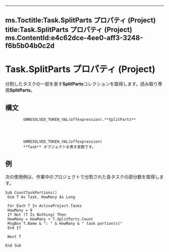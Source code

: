 

---
ms.Toctitle:Task.SplitParts プロパティ (Project)
title:Task.SplitParts プロパティ (Project)
ms.ContentId:e4c62dce-4ee0-aff3-3248-f6b5b04b0c2d
---
# Task.SplitParts プロパティ (Project)




分割したタスクの一部を表す**SplitParts**コレクションを取得します。読み取り専用**SplitParts**。

## 構文

            UNRESOLVED_TOKEN_VAL(offexpression).**SplitParts**




            UNRESOLVED_TOKEN_VAL(offexpression)
            **Task** オブジェクトを表す変数です。



## 例
次の使用例は、作業中のプロジェクトで分割された各タスクの部分数を取得します。

```vba
Sub CountTaskPortions() 
 Dim T As Task, HowMany As Long 
 
 For Each T In ActiveProject.Tasks 
 HowMany = 0 
 If Not (T Is Nothing) Then 
 HowMany = HowMany + T.SplitParts.Count 
 MsgBox T.Name & ": " & HowMany & " task portion(s)" 
 End If 
 
 Next T 
 
End Sub
```





